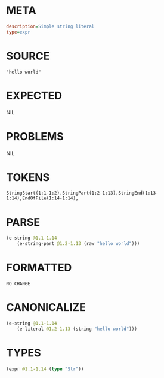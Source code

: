 # META
~~~ini
description=Simple string literal
type=expr
~~~
# SOURCE
~~~roc
"hello world"
~~~
# EXPECTED
NIL
# PROBLEMS
NIL
# TOKENS
~~~zig
StringStart(1:1-1:2),StringPart(1:2-1:13),StringEnd(1:13-1:14),EndOfFile(1:14-1:14),
~~~
# PARSE
~~~clojure
(e-string @1.1-1.14
	(e-string-part @1.2-1.13 (raw "hello world")))
~~~
# FORMATTED
~~~roc
NO CHANGE
~~~
# CANONICALIZE
~~~clojure
(e-string @1.1-1.14
	(e-literal @1.2-1.13 (string "hello world")))
~~~
# TYPES
~~~clojure
(expr @1.1-1.14 (type "Str"))
~~~
